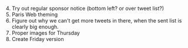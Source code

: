 4. Try out regular sponsor notice (bottom left? or over tweet list?)
5. Paris Web theming
6. Figure out why we can't get more tweets in there, when the sent list is clearly big enough.
7. Proper images for Thursday
8. Create Friday version
